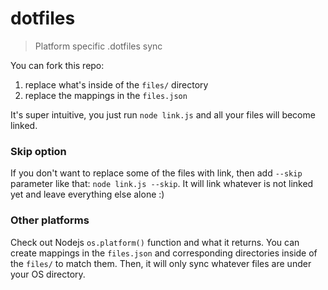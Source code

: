 # dotfiles

> Platform specific .dotfiles sync

You can fork this repo:

1. replace what's inside of the `files/` directory
2. replace the mappings in the `files.json`

It's super intuitive, you just run `node link.js` and all your files will become linked.

### Skip option

If you don't want to replace some of the files with link, then add `--skip` parameter like that:
`node link.js --skip`. It will link whatever is not linked yet and leave everything else alone :)

### Other platforms

Check out Nodejs `os.platform()` function and what it returns. You can create mappings in the `files.json`
and corresponding directories inside of the `files/` to match them. Then, it will only sync whatever
files are under your OS directory.
